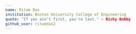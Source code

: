 ```yaml
---
name: Ritam Das 
institution: Boston University College of Engineering
quote: "If you ain't first, you're last." - Ricky Bobby
github_user: ritamdas2
---
```

